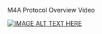 M4A Protocol Overview Video

[![IMAGE ALT TEXT HERE](https://img.youtube.com/vi/wfwfSHvQJNU/0.jpg)](https://www.youtube.com/watch?v=wfwfSHvQJNU)
